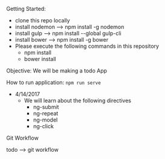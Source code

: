 Getting Started:
- clone this repo locally
- install nodemon --> npm install -g nodemon
- install gulp --> npm install --global gulp-cli
- install bower --> npm install -g bower
- Please execute the following commands in this repository
    - npm install
    - bower install

Objective: We will be making a todo App

How to run application:
`npm run serve`

- 4/14/2017
    - We will learn about the following directives
        - ng-submit
        - ng-repeat
        - ng-model
        - ng-click

Git Workflow

 todo --> git workflow
